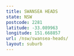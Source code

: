 ```yaml
---
title: SWANSEA HEADS
state: NSW
postcode: 2281
latitude: -33.089963
longitude: 151.668857
url: /nsw/swansea-heads/
layout: suburb
---
```

